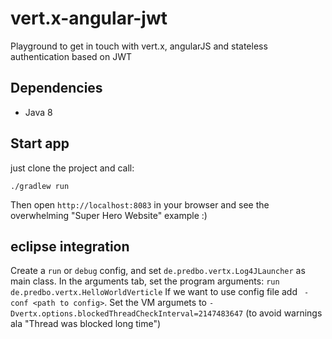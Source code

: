 # vert.x-angular-jwt
Playground to get in touch with vert.x, angularJS and stateless authentication based on JWT

## Dependencies
* Java 8

## Start app
just clone the project and call:

`./gradlew run`

Then open `http://localhost:8083` in your browser and see the overwhelming "Super Hero Website" example :)

## eclipse integration
Create a `run` or `debug` config, and set `de.predbo.vertx.Log4JLauncher` as main class.
In the arguments tab, set the program arguments: `run de.predbo.vertx.HelloWorldVerticle` If we want to use config file add ` -conf <path to config>`. Set the VM argumets to `-Dvertx.options.blockedThreadCheckInterval=2147483647` (to avoid warnings ala "Thread was blocked long time")